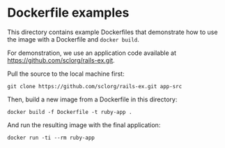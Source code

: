 Dockerfile examples
===================

This directory contains example Dockerfiles that demonstrate how to use the image with a Dockerfile and `docker build`.

For demonstration, we use an application code available at https://github.com/sclorg/rails-ex.git.

Pull the source to the local machine first:
```
git clone https://github.com/sclorg/rails-ex.git app-src
```

Then, build a new image from a Dockerfile in this directory:
```
docker build -f Dockerfile -t ruby-app .
```

And run the resulting image with the final application:
```
docker run -ti --rm ruby-app
```
